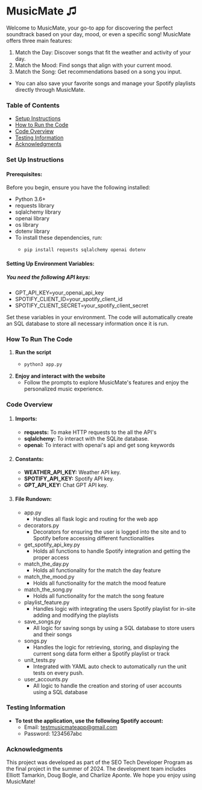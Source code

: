 # MusicMate ♫
Welcome to MusicMate, your go-to app for discovering the perfect soundtrack based on your day, mood, or even a specific song! MusicMate offers three main features:
1. Match the Day: Discover songs that fit the weather and activity of your day.
2. Match the Mood: Find songs that align with your current mood.
3. Match the Song: Get recommendations based on a song you input.
* You can also save your favorite songs and manage your Spotify playlists directly through MusicMate.

### Table of Contents
- [Setup Instructions](#set-up-instructions)
- [How to Run the Code](#how-to-run-the-code)
- [Code Overview](#code-overview)
- [Testing Information](#testing-information)
- [Acknowledgments](#Acknowledgments)

### Set Up Instructions
#### Prerequisites:
Before you begin, ensure you have the following installed:
* Python 3.6+
* requests library
* sqlalchemy library
* openai library
* os library
* dotenv library
* To install these dependencies, run:
    * ```python
      pip install requests sqlalchemy openai dotenv
      ```

#### Setting Up Environment Variables:
##### You need the following API keys:
* GPT_API_KEY=your_openai_api_key
* SPOTIFY_CLIENT_ID=your_spotify_client_id
* SPOTIFY_CLIENT_SECRET=your_spotify_client_secret

Set these variables in your environment. The code will automatically create an SQL database to store all necessary information once it is run.


### How To Run The Code
1. **Run the script**
    * ```python
      python3 app.py
      ```
2. **Enjoy and interact with the website**
    - Follow the prompts to explore MusicMate's features and enjoy the personalized music experience.

### Code Overview
1. #### Imports:
    * **requests:** To make HTTP requests to the all the API's
    * **sqlalchemy:** To interact with the SQLite database.
    * **openai:** To interact with openai's api and get song keywords  


2. #### Constants:
    * **WEATHER_API_KEY:** Weather API key.
    * **SPOTIFY_API_KEY:** Spotify API key.  
    * **GPT_API_KEY:** Chat GPT API key.  


3. #### File Rundown:
    * app.py
        * Handles all flask logic and routing for the web app 
    * decorators.py
        * Decorators for ensuring the user is logged into the site and to Spotify before accessing different functionalities
    * get_spotify_api_key.py
        * Holds all functions to handle Spotify integration and getting the proper access
    * match_the_day.py
        * Holds all functionality for the match the day feature
    * match_the_mood.py
        * Holds all functionality for the match the mood feature
    * match_the_song.py
        * Holds all functionality for the match the song feature
    * playlist_feature.py
        * Handles logic with integrating the users Spotify playlist for in-site adding and modifying the playlists
    * save_songs.py
        * All logic for saving songs by using a SQL database to store users and their songs
    * songs.py
        * Handles the logic for retrieving, storing, and displaying the current song data form either a Spotify playlist or track
    * unit_tests.py
        * Integrated with YAML auto check to automatically run the unit tests on every push.
    * user_accounts.py
        * All logic to handle the creation and storing of user accounts using a SQL database

### Testing Information
- **To test the application, use the following Spotify account:**
    - Email: testmusicmateapp@gmail.com
    - Password: 1234567abc

### Acknowledgments
This project was developed as part of the SEO Tech Developer Program as the final project in the summer of 2024. The development team includes Elliott Tamarkin, Doug Bogle, and Charlize Aponte. We hope you enjoy using MusicMate!